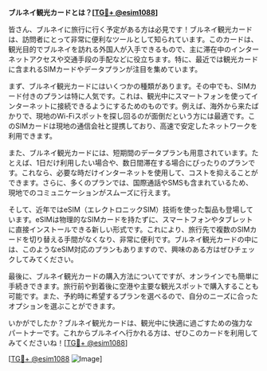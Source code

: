 **ブルネイ観光カードとは？[[TG💪+ @esim1088](https://t.me/s/esim1088)]**

皆さん、ブルネイに旅行に行く予定がある方は必見です！ブルネイ観光カードは、訪問者にとって非常に便利なツールとして知られています。このカードは、観光目的でブルネイを訪れる外国人が入手できるもので、主に滞在中のインターネットアクセスや交通手段の手配などに役立ちます。特に、最近では観光カードに含まれるSIMカードやデータプランが注目を集めています。

まず、ブルネイ観光カードにはいくつかの種類があります。その中でも、SIMカード付きのプランは特に人気です。これは、観光中にスマートフォンを使ってインターネットに接続できるようにするためのものです。例えば、海外から来たばかりで、現地のWi-Fiスポットを探し回るのが面倒だという方には最適です。このSIMカードは現地の通信会社と提携しており、高速で安定したネットワークを利用できます。

また、ブルネイ観光カードには、短期間のデータプランも用意されています。たとえば、1日だけ利用したい場合や、数日間滞在する場合にぴったりのプランです。これなら、必要な時だけインターネットを使用して、コストを抑えることができます。さらに、多くのプランでは、国際通話やSMSも含まれているため、現地でのコミュニケーションがスムーズに行えます。

そして、近年ではeSIM（エレクトロニックSIM）技術を使った製品も登場しています。eSIMは物理的なSIMカードを持たずに、スマートフォンやタブレットに直接インストールできる新しい形式です。これにより、旅行先で複数のSIMカードを切り替える手間がなくなり、非常に便利です。ブルネイ観光カードの中には、このようなeSIM対応のプランもありますので、興味のある方はぜひチェックしてみてください。

最後に、ブルネイ観光カードの購入方法についてですが、オンラインでも簡単に手続きできます。旅行前や到着後に空港や主要な観光スポットで購入することも可能です。また、予約時に希望するプランを選べるので、自分のニーズに合ったオプションを選ぶことができます。

いかがでしたか？ブルネイ観光カードは、観光中に快適に過ごすための強力なパートナーです。これからブルネイへ行かれる方は、ぜひこのカードを利用してみてくださいね！[[TG💪+ @esim1088](https://t.me/s/esim1088)]

[[TG💪+ @esim1088](https://t.me/s/esim1088) ![Image](https://i.postimg.cc/Y0z9fWf4/image.png)]